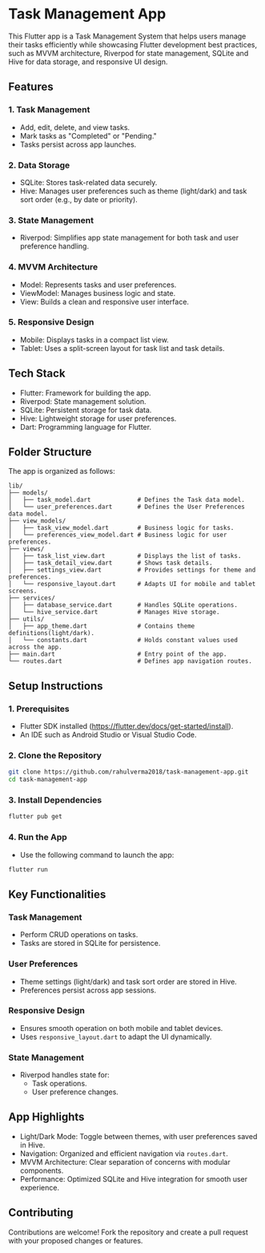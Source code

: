 # Task Management App

This Flutter app is a Task Management System that helps users manage their tasks efficiently while showcasing Flutter development best practices, 
such as MVVM architecture, Riverpod for state management, SQLite and Hive for data storage, and responsive UI design.


## Features

### 1. Task Management
- Add, edit, delete, and view tasks.
- Mark tasks as "Completed" or "Pending."
- Tasks persist across app launches.

### 2. Data Storage
- SQLite: Stores task-related data securely.
- Hive: Manages user preferences such as theme (light/dark) and task sort order (e.g., by date or priority).

### 3. State Management
- Riverpod: Simplifies app state management for both task and user preference handling.

### 4. MVVM Architecture
- Model: Represents tasks and user preferences.
- ViewModel: Manages business logic and state.
- View: Builds a clean and responsive user interface.

### 5. Responsive Design
- Mobile: Displays tasks in a compact list view.
- Tablet: Uses a split-screen layout for task list and task details.


## Tech Stack

- Flutter: Framework for building the app.
- Riverpod: State management solution.
- SQLite: Persistent storage for task data.
- Hive: Lightweight storage for user preferences.
- Dart: Programming language for Flutter.


## Folder Structure

The app is organized as follows:
```
lib/
├── models/
│   ├── task_model.dart             # Defines the Task data model.
│   └── user_preferences.dart       # Defines the User Preferences data model.
├── view_models/
│   ├── task_view_model.dart        # Business logic for tasks.
│   └── preferences_view_model.dart # Business logic for user preferences.
├── views/
│   ├── task_list_view.dart         # Displays the list of tasks.
│   ├── task_detail_view.dart       # Shows task details.
│   ├── settings_view.dart          # Provides settings for theme and preferences.
│   └── responsive_layout.dart      # Adapts UI for mobile and tablet screens.
├── services/
│   ├── database_service.dart       # Handles SQLite operations.
│   └── hive_service.dart           # Manages Hive storage.
├── utils/
│   ├── app_theme.dart              # Contains theme definitions(light/dark).
│   └── constants.dart              # Holds constant values used across the app.
├── main.dart                       # Entry point of the app.
└── routes.dart                     # Defines app navigation routes.
```


## Setup Instructions

### 1. Prerequisites
- Flutter SDK installed (https://flutter.dev/docs/get-started/install).
- An IDE such as Android Studio or Visual Studio Code.

### 2. Clone the Repository
```bash
git clone https://github.com/rahulverma2018/task-management-app.git
cd task-management-app
```

### 3. Install Dependencies
```bash
flutter pub get
```

### 4. Run the App
- Use the following command to launch the app:
```bash
flutter run
```


## Key Functionalities

### Task Management
- Perform CRUD operations on tasks.
- Tasks are stored in SQLite for persistence.

### User Preferences
- Theme settings (light/dark) and task sort order are stored in Hive.
- Preferences persist across app sessions.

### Responsive Design
- Ensures smooth operation on both mobile and tablet devices.
- Uses `responsive_layout.dart` to adapt the UI dynamically.

### State Management
- Riverpod handles state for:
    - Task operations.
    - User preference changes.


## App Highlights
- Light/Dark Mode: Toggle between themes, with user preferences saved in Hive.
- Navigation: Organized and efficient navigation via `routes.dart`.
- MVVM Architecture: Clear separation of concerns with modular components.
- Performance: Optimized SQLite and Hive integration for smooth user experience.


## Contributing
Contributions are welcome! Fork the repository and create a pull request with your proposed changes or features.
